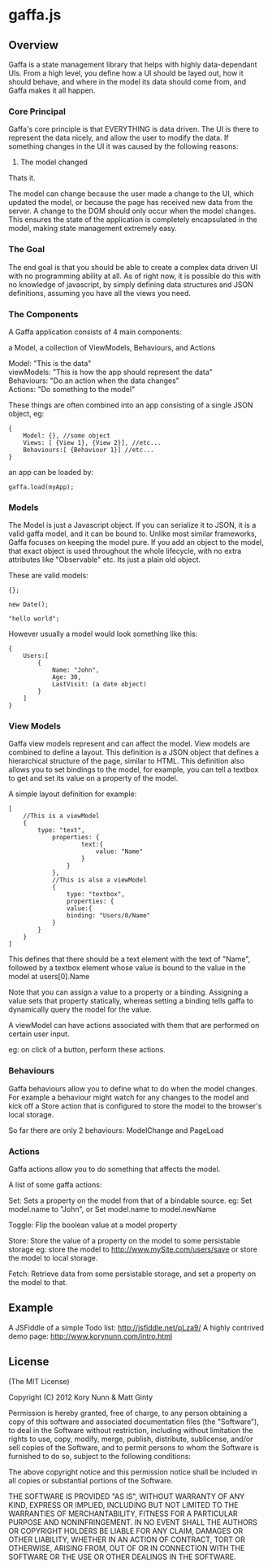 # gaffa.js

## Overview
Gaffa is a state management library that helps with highly data-dependant UIs. From a high level, you define how a UI should be layed out, how it should behave, and where in the model its data should come from, and Gaffa makes it all happen.

### Core Principal

Gaffa's core principle is that EVERYTHING is data driven. The UI is there to represent the data nicely, and allow the user to modify the data. If something changes in the UI it was caused by the following reasons:

1. The model changed

Thats it.

The model can change because the user made a change to the UI, which updated the model, or because the page has received new data from the server. A change to the DOM should only occur when the model changes. This ensures the state of the application is completely encapsulated in the model, making state management extremely easy.

### The Goal

The end goal is that you should be able to create a complex data driven UI with no programming ability at all. As of right now, it is possible do this with no knowledge of javascript, by simply defining data structures and JSON definitions, assuming you have all the views you need.

### The Components

A Gaffa application consists of 4 main components:

a Model, a collection of ViewModels, Behaviours, and Actions

Model: "This is the data"  
viewModels: "This is how the app should represent the data"  
Behaviours: "Do an action when the data changes"  
Actions: "Do something to the model"

These things are often combined into an app consisting of a single JSON object, eg:

	{
		Model: {}, //some object
		Views: [ {View 1}, {View 2}], //etc...
		Behaviours:[ {Behaviour 1}] //etc...
	}

an app can be loaded by:

	gaffa.load(myApp);

### Models

The Model is just a Javascript object. If you can serialize it to JSON, it is a valid gaffa model, and it can be bound to. Unlike most similar frameworks, Gaffa focuses on keeping the model pure. If you add an object to the model, that exact object is used throughout the whole lifecycle, with no extra attributes like "Observable" etc. Its just a plain old object.

These are valid models:

	{};

	new Date();

	"hello world";

However usually a model would look something like this:

	{
		Users:[
			{
				Name: "John",
				Age: 30,
				LastVisit: (a date object)
			}
		]
	}

### View Models

Gaffa view models represent and can affect the model. View models are combined to define a layout. This definition is a JSON object that defines a hierarchical structure of the page, similar to HTML. This definition also allows you to set bindings to the model, for example, you can tell a textbox to get and set its value on a property of the model.

A simple layout definition for example:

	[
		//This is a viewModel
		{
			type: "text",
				properties: {
						text:{
							value: "Name"
						}
					}
				},
				//This is also a viewModel
				{
					type: "textbox",
					properties: {
					value:{
					binding: "Users/0/Name"
				}
			}
		}
	]

This defines that there should be a text element with the text of "Name", followed by a textbox element whose value is bound to the value in the model at users[0].Name

Note that you can assign a value to a property or a binding. Assigning a value sets that property statically, whereas setting a binding tells gaffa to dynamically query the model for the value.

A viewModel can have actions associated with them that are performed on certain user input.

eg: on click of a button, perform these actions.

### Behaviours

Gaffa behaviours allow you to define what to do when the model changes. For example a behaviour might watch for any changes to the model and kick off a Store action that is configured to store the model to the browser's local storage.

So far there are only 2 behaviours: ModelChange and PageLoad

### Actions

Gaffa actions allow you to do something that affects the model. 

A list of some gaffa actions:

Set: Sets a property on the model from that of a bindable source.
	eg: Set model.name to "John", or Set model.name to model.newName
	
Toggle: Flip the boolean value at a model property

Store: Store the value of a property on the model to some persistable storage
	eg: store the model to http://www.mySite.com/users/save
	or store the model to local storage.
	
Fetch: Retrieve data from some persistable storage, and set a property on the model to that.

## Example

A JSFiddle of a simple Todo list: http://jsfiddle.net/pLza9/
A highly contrived demo page: http://www.korynunn.com/intro.html

## License
(The MIT License)

Copyright (C) 2012 Kory Nunn & Matt Ginty

Permission is hereby granted, free of charge, to any person obtaining a copy of this software and associated documentation files (the "Software"), to deal in the Software without restriction, including without limitation the rights to use, copy, modify, merge, publish, distribute, sublicense, and/or sell copies of the Software, and to permit persons to whom the Software is furnished to do so, subject to the following conditions:

The above copyright notice and this permission notice shall be included in all copies or substantial portions of the Software.

THE SOFTWARE IS PROVIDED "AS IS", WITHOUT WARRANTY OF ANY KIND, EXPRESS OR IMPLIED, INCLUDING BUT NOT LIMITED TO THE WARRANTIES OF MERCHANTABILITY, FITNESS FOR A PARTICULAR PURPOSE AND NONINFRINGEMENT. IN NO EVENT SHALL THE AUTHORS OR COPYRIGHT HOLDERS BE LIABLE FOR ANY CLAIM, DAMAGES OR OTHER LIABILITY, WHETHER IN AN ACTION OF CONTRACT, TORT OR OTHERWISE, ARISING FROM, OUT OF OR IN CONNECTION WITH THE SOFTWARE OR THE USE OR OTHER DEALINGS IN THE SOFTWARE.